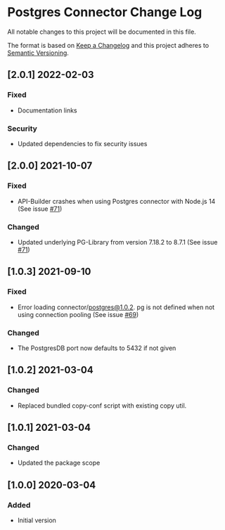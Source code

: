# Postgres Connector Change Log
All notable changes to this project will be documented in this file.

The format is based on [Keep a Changelog](http://keepachangelog.com/)
and this project adheres to [Semantic Versioning](http://semver.org/).

## [2.0.1] 2022-02-03
### Fixed
- Documentation links

### Security
- Updated dependencies to fix security issues

## [2.0.0] 2021-10-07
### Fixed
- API-Builder crashes when using Postgres connector with Node.js 14 (See issue [#71](https://github.com/Axway-API-Management-Plus/apim-cli/issues/71))

### Changed
- Updated underlying PG-Library from version 7.18.2 to 8.7.1 (See issue [#71](https://github.com/Axway-API-Management-Plus/apim-cli/issues/71))

## [1.0.3] 2021-09-10
### Fixed
- Error loading connector/postgres@1.0.2. pg is not defined when not using connection pooling (See issue [#69](https://github.com/Axway-API-Management-Plus/apim-cli/issues/69))

### Changed
- The PostgresDB port now defaults to 5432 if not given

## [1.0.2] 2021-03-04
### Changed
- Replaced bundled copy-conf script with existing copy util.

## [1.0.1] 2021-03-04
### Changed
- Updated the package scope


## [1.0.0] 2020-03-04
### Added
- Initial version
